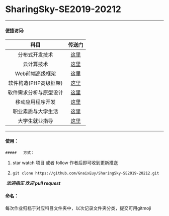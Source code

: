 # SharingSky-SE2019-20212 

---

#### **便捷访问:** 

|          科目          |              传送门              |
| :--------------------: | :------------------------------: |
|     分布式开发技术     |     [这里](./分布式开发技术)     |
|       云计算技术       |       [这里](./云计算技术)       |
|    Web前端高级框架     |    [这里](./Web前端高级框架)     |
| 软件构造(PHP高级框架)  |     [这里](./分布式开发技术)     |
| 软件需求分析与原型设计 | [这里](./软件需求分析与原型设计) |
|    移动应用程序开发    |    [这里](./移动应用程序开发)    |
|   职业素质与大学生活   |   [这里](./职业素质与大学生活)   |
|     大学生就业指导     |     [这里](./大学生就业指导)     |



---

#### **使用：**

	##### 	方式：

1. star watch 项目 或者 follow 作者后即可收到更新推送

2. ```shell
   git clone https://github.com/GnaixEuy/SharingSky-SE2019-20212.git
   ```

​	***欢迎指正 欢迎 pull request*** 

#### **命名：**

​	每次作业归档于对应科目文件夹中，以次记录文件夹分类，提交可用gitmoji

​	
